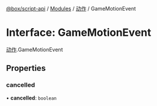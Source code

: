 [@box/script-api](../README.md) / [Modules](../modules.md) / [动作](../modules/_-1.md) / GameMotionEvent

# Interface: GameMotionEvent

[动作](../modules/_-1.md).GameMotionEvent

## Properties

### cancelled

• **cancelled**: `boolean`
